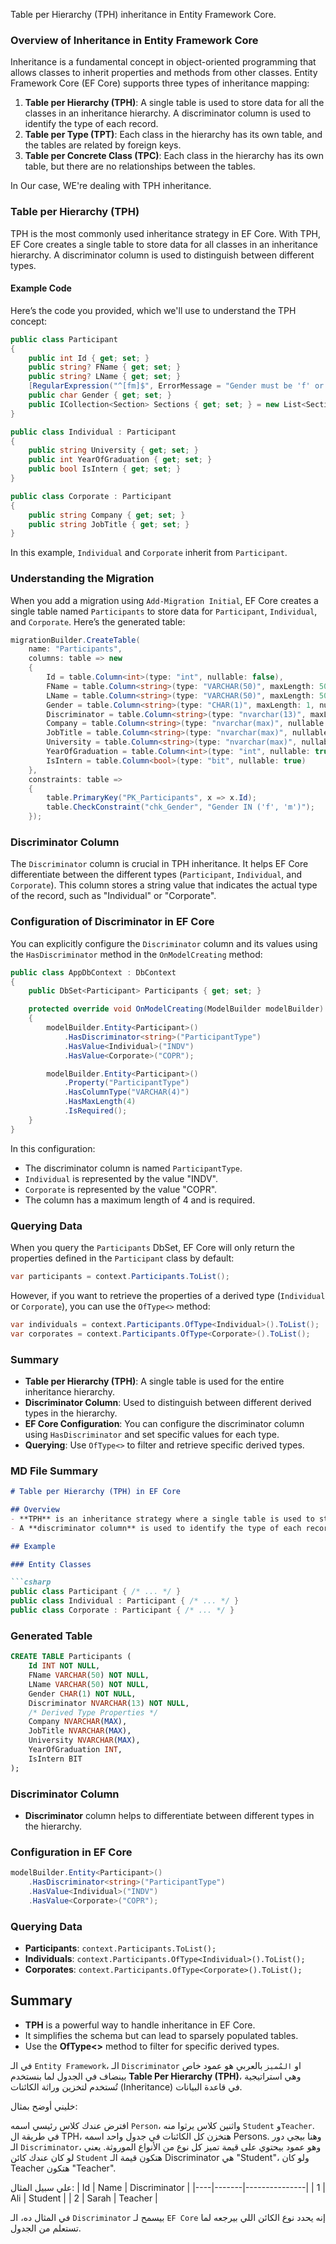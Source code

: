 Table per Hierarchy (TPH) inheritance in Entity Framework Core.

### Overview of Inheritance in Entity Framework Core

Inheritance is a fundamental concept in object-oriented programming that allows classes to inherit properties and methods from other classes. Entity Framework Core (EF Core) supports three types of inheritance mapping:

1. **Table per Hierarchy (TPH)**: A single table is used to store data for all the classes in an inheritance hierarchy. A discriminator column is used to identify the type of each record.
2. **Table per Type (TPT)**: Each class in the hierarchy has its own table, and the tables are related by foreign keys.
3. **Table per Concrete Class (TPC)**: Each class in the hierarchy has its own table, but there are no relationships between the tables.

In Our case, WE're dealing with TPH inheritance.

### Table per Hierarchy (TPH)

TPH is the most commonly used inheritance strategy in EF Core. With TPH, EF Core creates a single table to store data for all classes in an inheritance hierarchy. A discriminator column is used to distinguish between different types.

#### Example Code

Here’s the code you provided, which we'll use to understand the TPH concept:

```csharp
public class Participant
{
    public int Id { get; set; }
    public string? FName { get; set; }
    public string? LName { get; set; }
    [RegularExpression("^[fm]$", ErrorMessage = "Gender must be 'f' or 'm'")]
    public char Gender { get; set; }
    public ICollection<Section> Sections { get; set; } = new List<Section>();
}

public class Individual : Participant
{
    public string University { get; set; }
    public int YearOfGraduation { get; set; }
    public bool IsIntern { get; set; }
}

public class Corporate : Participant
{
    public string Company { get; set; }
    public string JobTitle { get; set; }
}
```

In this example, `Individual` and `Corporate` inherit from `Participant`.

### Understanding the Migration

When you add a migration using `Add-Migration Initial`, EF Core creates a single table named `Participants` to store data for `Participant`, `Individual`, and `Corporate`. Here’s the generated table:

```csharp
migrationBuilder.CreateTable(
    name: "Participants",
    columns: table => new
    {
        Id = table.Column<int>(type: "int", nullable: false),
        FName = table.Column<string>(type: "VARCHAR(50)", maxLength: 50, nullable: false),
        LName = table.Column<string>(type: "VARCHAR(50)", maxLength: 50, nullable: false),
        Gender = table.Column<string>(type: "CHAR(1)", maxLength: 1, nullable: false),
        Discriminator = table.Column<string>(type: "nvarchar(13)", maxLength: 13, nullable: false),
        Company = table.Column<string>(type: "nvarchar(max)", nullable: true),
        JobTitle = table.Column<string>(type: "nvarchar(max)", nullable: true),
        University = table.Column<string>(type: "nvarchar(max)", nullable: true),
        YearOfGraduation = table.Column<int>(type: "int", nullable: true),
        IsIntern = table.Column<bool>(type: "bit", nullable: true)
    },
    constraints: table =>
    {
        table.PrimaryKey("PK_Participants", x => x.Id);
        table.CheckConstraint("chk_Gender", "Gender IN ('f', 'm')");
    });
```

### Discriminator Column

The `Discriminator` column is crucial in TPH inheritance. It helps EF Core differentiate between the different types (`Participant`, `Individual`, and `Corporate`). This column stores a string value that indicates the actual type of the record, such as "Individual" or "Corporate".

### Configuration of Discriminator in EF Core

You can explicitly configure the `Discriminator` column and its values using the `HasDiscriminator` method in the `OnModelCreating` method:

```csharp
public class AppDbContext : DbContext
{
    public DbSet<Participant> Participants { get; set; }

    protected override void OnModelCreating(ModelBuilder modelBuilder)
    {
        modelBuilder.Entity<Participant>()
            .HasDiscriminator<string>("ParticipantType")
            .HasValue<Individual>("INDV")
            .HasValue<Corporate>("COPR");

        modelBuilder.Entity<Participant>()
            .Property("ParticipantType")
            .HasColumnType("VARCHAR(4)")
            .HasMaxLength(4)
            .IsRequired();
    }
}
```

In this configuration:

- The discriminator column is named `ParticipantType`.
- `Individual` is represented by the value "INDV".
- `Corporate` is represented by the value "COPR".
- The column has a maximum length of 4 and is required.

### Querying Data

When you query the `Participants` DbSet, EF Core will only return the properties defined in the `Participant` class by default:

```csharp
var participants = context.Participants.ToList();
```

However, if you want to retrieve the properties of a derived type (`Individual` or `Corporate`), you can use the `OfType<>` method:

```csharp
var individuals = context.Participants.OfType<Individual>().ToList();
var corporates = context.Participants.OfType<Corporate>().ToList();
```

### Summary

- **Table per Hierarchy (TPH)**: A single table is used for the entire inheritance hierarchy.
- **Discriminator Column**: Used to distinguish between different derived types in the hierarchy.
- **EF Core Configuration**: You can configure the discriminator column using `HasDiscriminator` and set specific values for each type.
- **Querying**: Use `OfType<>` to filter and retrieve specific derived types.

### MD File Summary


```markdown
# Table per Hierarchy (TPH) in EF Core

## Overview
- **TPH** is an inheritance strategy where a single table is used to store data for all classes in an inheritance hierarchy.
- A **discriminator column** is used to identify the type of each record.

## Example

### Entity Classes

```csharp
public class Participant { /* ... */ }
public class Individual : Participant { /* ... */ }
public class Corporate : Participant { /* ... */ }
```

### Generated Table

```sql
CREATE TABLE Participants (
    Id INT NOT NULL,
    FName VARCHAR(50) NOT NULL,
    LName VARCHAR(50) NOT NULL,
    Gender CHAR(1) NOT NULL,
    Discriminator NVARCHAR(13) NOT NULL,
    /* Derived Type Properties */
    Company NVARCHAR(MAX),
    JobTitle NVARCHAR(MAX),
    University NVARCHAR(MAX),
    YearOfGraduation INT,
    IsIntern BIT
);
```

### Discriminator Column
- **Discriminator** column helps to differentiate between different types in the hierarchy.

### Configuration in EF Core

```csharp
modelBuilder.Entity<Participant>()
    .HasDiscriminator<string>("ParticipantType")
    .HasValue<Individual>("INDV")
    .HasValue<Corporate>("COPR");
```

### Querying Data

- **Participants**: `context.Participants.ToList();`
- **Individuals**: `context.Participants.OfType<Individual>().ToList();`
- **Corporates**: `context.Participants.OfType<Corporate>().ToList();`

## Summary
- **TPH** is a powerful way to handle inheritance in EF Core.
- It simplifies the schema but can lead to sparsely populated tables.
- Use the **OfType<>** method to filter for specific derived types.


في الـ `Entity Framework`، الـ `Discriminator` او `المُميز` بالعربي هو عمود خاص بينضاف في الجدول لما بنستخدم **Table Per Hierarchy (TPH)**، وهي استراتيجية تُستخدم لتخزين وراثة الكائنات (Inheritance) في قاعدة البيانات.

خليني أوضح بمثال:

افترض عندك كلاس رئيسي اسمه `Person`، واثنين كلاس يرثوا منه `Student` و`Teacher`.
في طريقة ال TPH، هتخزن كل الكائنات في جدول واحد اسمه Persons. وهنا بيجي دور الـ `Discriminator`، وهو عمود بيحتوي على قيمة تميز كل نوع من الأنواع الموروثة. يعني لو كان عندك كائن `Student` هتكون قيمة الـ Discriminator هي "Student"، ولو كان Teacher هتكون "Teacher".

علي سبيل المثال:
| Id | Name  | Discriminator |
|----|-------|---------------|
| 1  | Ali   | Student       |
| 2  | Sarah | Teacher       |

في المثال ده، الـ `Discriminator` بيسمح لـ `EF Core` إنه يحدد نوع الكائن اللي بيرجعه لما تستعلم من الجدول.
